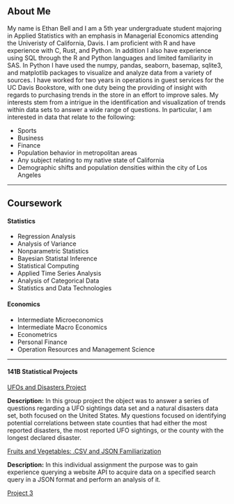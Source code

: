 
## About Me

My name is Ethan Bell and I am a 5th year undergraduate student majoring in Applied Statistics with an emphasis in Managerial Economics attending the Univeristy of California, Davis. I am proficient with R and have experience with C, Rust, and Python. In addition I also have experience using SQL through the R and Python languages and limited familiarity in SAS. In Python I have used the numpy, pandas, seaborn, basemap, sqlite3, and matplotlib packages to visualize and analyze data from a variety of sources. I have worked for two years in operations in guest services for the UC Davis Bookstore, with one duty being the providing of insight with regards to purchasing trends in the store in an effort to improve sales. My interests stem from a intrigue in the identification and visualization of trends within data sets to answer a wide range of questions. In particular, I am interested in data that relate to the following:

* Sports
* Business
* Finance
* Population behavior in metropolitan areas
* Any subject relating to my native state of California
* Demographic shifts and population densities within the city of Los Angeles

* * *
## Coursework

#### Statistics
* Regression Analysis
* Analysis of Variance
* Nonparametric Statistics
* Bayesian Statistal Inference
* Statistical Computing
* Applied Time Series Analysis
* Analysis of Categorical Data
* Statistics and Data Technologies

#### Economics
* Intermediate Microeconomics
* Intermediate Macro Economics
* Econometrics
* Personal Finance
* Operation Resources and Management Science

* * *
#### 141B Statistical Projects

[UFOs and Disasters Project](https://eabell94.github.io/EAB%2BSecond%2BAnalysis.html)

<b>Description:</b> In this group project the object was to answer a series of questions regarding a UFO sightings data set and a natural disasters data set, both focused on the United States. My questions focused on identifying potential correlations between state counties that had either the most reported disasters, the most reported UFO sightings, or the county with the longest declared disaster.

[Fruits and Vegetables: .CSV and JSON Familiarization](https://eabell94.github.io/assignment4.html)

<b>Description:</b> In this individual assignment the purpose was to gain experience querying a website API to acquire data on a specified search query in a JSON format and perform an analysis of it.

[Project 3](link3)
